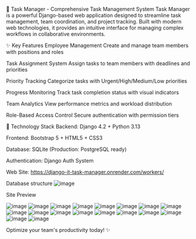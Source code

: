 🌟 Task Manager - Comprehensive Task Management System
Task Manager is a powerful Django-based web application designed to streamline task management, team coordination, and project tracking. Built with modern web technologies, it provides an intuitive interface for managing complex workflows in collaborative environments.

✨ Key Features
Employee Management
Create and manage team members with positions and roles

Task Assignment System
Assign tasks to team members with deadlines and priorities

Priority Tracking
Categorize tasks with Urgent/High/Medium/Low priorities

Progress Monitoring
Track task completion status with visual indicators

Team Analytics
View performance metrics and workload distribution

Role-Based Access Control
Secure authentication with permission tiers

🚀 Technology Stack
Backend: Django 4.2 + Python 3.13

Frontend: Bootstrap 5 + HTML5 + CSS3

Database: SQLite (Production: PostgreSQL ready)

Authentication: Django Auth System

Web Site: https://django-it-task-manager.onrender.com/workers/


Database structure
![image](https://github.com/user-attachments/assets/bd34a051-1c01-422a-99ae-c8ea3a37bb01)

Site Preview

![image](https://github.com/user-attachments/assets/f14fd698-4778-47b2-9e26-6f78219752da)
![image](https://github.com/user-attachments/assets/e25d4511-23cd-4bc9-98eb-ac99dfaabe70)
![image](https://github.com/user-attachments/assets/a05ffe0d-f471-4a9b-9916-d1b2c53215d8)
![image](https://github.com/user-attachments/assets/3e18131e-636b-4f31-8f08-60f6b77aaaaf)
![image](https://github.com/user-attachments/assets/14cd0d46-f723-428b-8eb1-68b6efb705f2)
![image](https://github.com/user-attachments/assets/e42412fe-a6ab-475f-942f-32102ae62705)
![image](https://github.com/user-attachments/assets/b629e079-5212-4e5f-bc7e-d903107e05c2)
![image](https://github.com/user-attachments/assets/b0cfe565-857d-4897-aa83-e124b716c9b2)
![image](https://github.com/user-attachments/assets/bfababc3-237e-4174-b6aa-e100dc6bc4d3)
![image](https://github.com/user-attachments/assets/12b5bbed-d5a5-4a49-887f-edb868aeff2f)
![image](https://github.com/user-attachments/assets/fe8d36ea-6e65-41b7-aa34-ba71a0bab666)
![image](https://github.com/user-attachments/assets/6a011dfd-f20c-4575-9f44-b8b42d2efb77)
![image](https://github.com/user-attachments/assets/fbc2ffb2-1480-459c-b329-f68765648925)
![image](https://github.com/user-attachments/assets/17bb6d9d-c034-435a-92b8-0ca75cbb1de7)
![image](https://github.com/user-attachments/assets/d301b016-e2ac-4a6f-abb9-df5f99a54d2f)
![image](https://github.com/user-attachments/assets/c1f71998-b161-4061-b15e-6a1c305fe704)
![image](https://github.com/user-attachments/assets/fa8f0db6-3571-40de-9b06-18d03cffc043)
![image](https://github.com/user-attachments/assets/a014dfd9-5b62-4893-9828-8dec9af9ea76)

Optimize your team's productivity today! ✨
